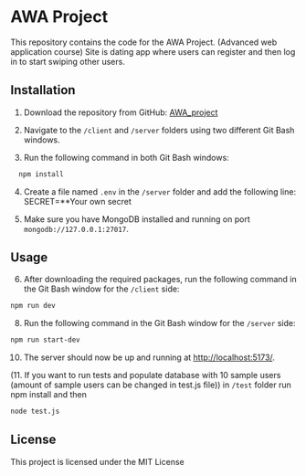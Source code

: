 # AWA Project

This repository contains the code for the AWA Project. (Advanced web application course)
Site is dating app where users can register and then log in to start swiping other users. 

## Installation

1. Download the repository from GitHub: [AWA_project](https://github.com/AtteHil/AWA_project)

2. Navigate to the `/client` and `/server` folders using two different Git Bash windows.

3. Run the following command in both Git Bash windows:
```bash
  npm install 
```
4. Create a file named `.env` in the `/server` folder and add the following line:
SECRET=**Your own secret

5. Make sure you have MongoDB installed and running on port `mongodb://127.0.0.1:27017`.

## Usage

6. After downloading the required packages, run the following command in the Git Bash window for the `/client` side:
```bash
npm run dev
```
8. Run the following command in the Git Bash window for the `/server` side:
```bash
npm run start-dev
```
10. The server should now be up and running at [http://localhost:5173/](http://localhost:5173/).

(11. If you want to run tests and populate database with 10 sample users (amount of sample users can be changed in test.js file))
in `/test` folder run npm install and then 
```bash
node test.js
```
## License

This project is licensed under the MIT License 
